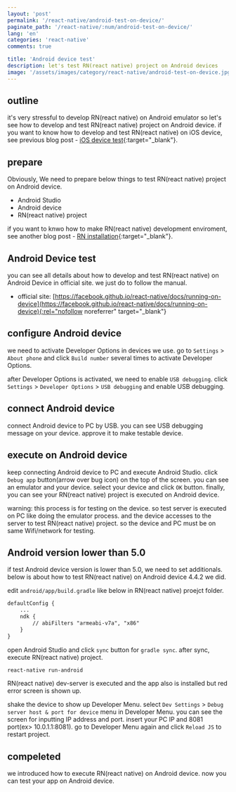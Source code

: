 ```yaml
---
layout: 'post'
permalink: '/react-native/android-test-on-device/'
paginate_path: '/react-native/:num/android-test-on-device/'
lang: 'en'
categories: 'react-native'
comments: true

title: 'Android device test'
description: let's test RN(react native) project on Android devices
image: '/assets/images/category/react-native/android-test-on-device.jpg'
---
```



## outline
it's very stressful to develop RN(react native) on Android emulator so let's see how to develop and test RN(react native) project on Android device. if you want to know how to develop and test RN(react native) on iOS device, see previous blog post - [iOS device test]({{site.url}}/{{page.categories}}/ios-test-on-device/){:target="_blank"}.

## prepare
Obviously, We need to prepare below things to test RN(react native) project on Android device.

- Android Studio
- Android device
- RN(react native) project

if you want to knwo how to make RN(react native) development enviroment, see another blog post - [RN installation]({{site.url}}/{{page.categories}}/installation/){:target="_blank"}.

## Android Device test
you can see all details about how to develop and test RN(react native) on Android Device in official site. we just do to follow the manual.

- official site: [https://facebook.github.io/react-native/docs/running-on-device](https://facebook.github.io/react-native/docs/running-on-device){:rel="nofollow noreferrer" target="_blank"}

## configure Android device
we need to activate Developer Options in devices we use. go to ```Settings``` > ```About phone``` and click ```Build number``` several times to activate Developer Options.

after Developer Options is activated, we need to enable ```USB debugging```. click ```Settings``` > ```Developer Options``` > ```USB debugging``` and enable USB debugging.

## connect Android device
connect Android device to PC by USB. you can see USB debugging message on your device. approve it to make testable device.

## execute on Android device
keep connecting Android device to PC and execute Android Studio. click ```Debug app``` button(arrow over bug icon) on the top of the screen. you can see an emulator and your device. select your device and click ```OK``` button. finally, you can see your RN(react native) project is executed on Android device.

warning: this process is for testing on the device. so test server is executed on PC like doing the emulator process. and the device accesses to the server to test RN(react native) project. so the device and PC must be on same Wifi/network for testing.

## Android version lower than 5.0
if test Android device version is lower than 5.0, we need to set additionals. below is about how to test RN(react native) on Android device 4.4.2 we did.

edit ```android/app/build.gradle``` like below in RN(react native) proejct folder.

```xml
defaultConfig {
    ...
    ndk {
        // abiFilters "armeabi-v7a", "x86"
    }
}
```

open Android Studio and click ```sync``` button for ```gradle sync```. after sync, execute RN(react native) project.

```bash
react-native run-android
```

RN(react native) dev-server is executed and the app also is installed but red error screen is shown up.

shake the device to show up Developer Menu. select ```Dev Settings``` > ```Debug server host & port for device``` menu in Developer Menu. you can see the screen for inputting IP address and port. insert your PC IP and 8081 port(ex> 10.0.1.1:8081). go to Developer Menu again and click ```Reload JS``` to restart project.

## compeleted
we introduced how to execute RN(react native) on Android device. now you can test your app on Android device.